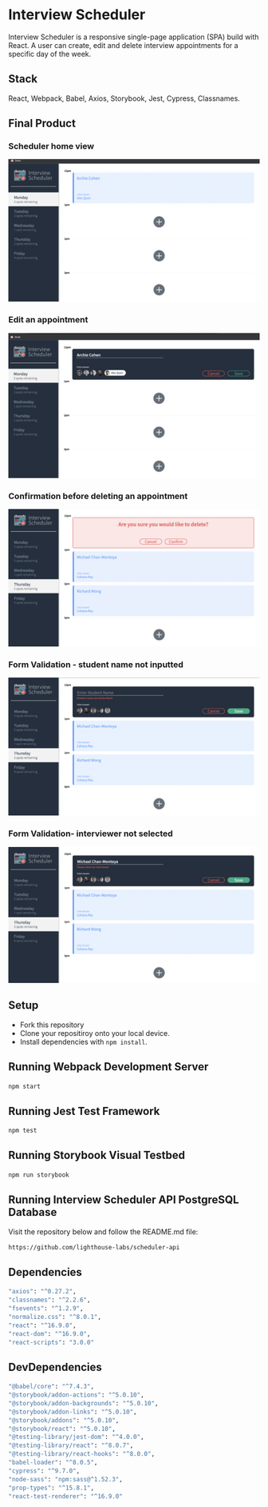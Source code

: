 # Interview Scheduler
Interview Scheduler is a responsive single-page application (SPA) build with React. A user can create, edit and delete interview appointments for a specific day of the week.

## Stack
React, Webpack, Babel, Axios, Storybook, Jest, Cypress, Classnames.

## Final Product

### Scheduler home view
!["Scheduler home view"](https://raw.githubusercontent.com/dontife/Interview-Scheduler/90850f96fbfa0d7b0a9810695cec37c5f46a07b2/docs/Screen%20Shot%202022-07-30%20at%2012.08.31%20PM.png)

### Edit an appointment
!["Edit an appointment"](https://raw.githubusercontent.com/dontife/Interview-Scheduler/90850f96fbfa0d7b0a9810695cec37c5f46a07b2/docs/Screen%20Shot%202022-07-30%20at%2012.08.19%20PM.png)

### Confirmation before deleting an appointment
!["Confirmation before deleting an appointment"](https://raw.githubusercontent.com/dontife/Interview-Scheduler/90850f96fbfa0d7b0a9810695cec37c5f46a07b2/docs/Screen%20Shot%202022-07-30%20at%2012.09.05%20PM.png)

### Form Validation - student name not inputted
!["Form Validation- student name not inputted"](https://raw.githubusercontent.com/dontife/Interview-Scheduler/90850f96fbfa0d7b0a9810695cec37c5f46a07b2/docs/Screen%20Shot%202022-07-30%20at%2012.09.36%20PM.png)

### Form Validation- interviewer not selected
!["Form Validation- interviewer not selected"](https://raw.githubusercontent.com/dontife/Interview-Scheduler/90850f96fbfa0d7b0a9810695cec37c5f46a07b2/docs/Screen%20Shot%202022-07-30%20at%2012.09.52%20PM.png)

## Setup
- Fork this repository
- Clone your repositiroy onto your local device.
- Install dependencies with `npm install`.


## Running Webpack Development Server

```sh
npm start
```

## Running Jest Test Framework

```sh
npm test
```

## Running Storybook Visual Testbed

```sh
npm run storybook
```
## Running Interview Scheduler API PostgreSQL Database
Visit the repository below and follow the README.md file:
```sh
https://github.com/lighthouse-labs/scheduler-api
```

## Dependencies
```sh
"axios": "^0.27.2",
"classnames": "^2.2.6",
"fsevents": "^1.2.9",
"normalize.css": "^8.0.1",
"react": "^16.9.0",
"react-dom": "^16.9.0",
"react-scripts": "3.0.0"
```


## DevDependencies
```sh
"@babel/core": "^7.4.3",
"@storybook/addon-actions": "^5.0.10",
"@storybook/addon-backgrounds": "^5.0.10",
"@storybook/addon-links": "^5.0.10",
"@storybook/addons": "^5.0.10",
"@storybook/react": "^5.0.10",
"@testing-library/jest-dom": "^4.0.0",
"@testing-library/react": "^8.0.7",
"@testing-library/react-hooks": "^8.0.0",
"babel-loader": "^8.0.5",
"cypress": "^9.7.0",
"node-sass": "npm:sass@^1.52.3",
"prop-types": "^15.8.1",
"react-test-renderer": "^16.9.0"
```
